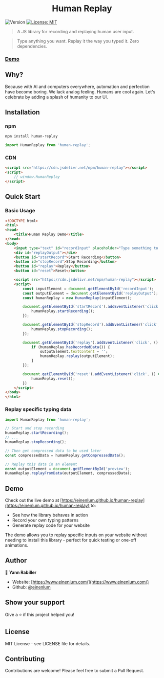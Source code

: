 <h1 align="center">Human Replay</h1>

<p>
  <img alt="Version" src="https://img.shields.io/badge/version-3.0.1-blue.svg?cacheSeconds=2592000" />
  <a href="https://opensource.org/license/mit" target="_blank">
    <img alt="License: MIT" src="https://img.shields.io/badge/License-MIT-yellow.svg" />
  </a>
</p>

> A JS library for recording and replaying human user input.

> Type anything you want. Replay it the way you typed it. Zero dependencies.

### [Demo](https://einenlum.github.io/human-replay/)

## Why?

Because with AI and computers everywhere, automation and perfection have become boring. We lack analog feeling. Humans are cool again. Let's celebrate by adding a splash of humanity to our UI.

## Installation

### npm

```bash
npm install human-replay
```

```javascript
import HumanReplay from 'human-replay';
```

### CDN

```html
<script src="https://cdn.jsdelivr.net/npm/human-replay"></script>
<script>
    // window.HumanReplay
</script>
```

## Quick Start

### Basic Usage

```html
<!DOCTYPE html>
<html>
<head>
    <title>Human Replay Demo</title>
</head>
<body>
    <input type="text" id="recordInput" placeholder="Type something to record...">
    <div id="replayOutput"></div>
    <button id="startRecord">Start Recording</button>
    <button id="stopRecord">Stop Recording</button>
    <button id="replay">Replay</button>
    <button id="reset">Reset</button>

    <script src="https://cdn.jsdelivr.net/npm/human-replay"></script>
    <script>
        const inputElement = document.getElementById('recordInput');
        const outputElement = document.getElementById('replayOutput');
        const humanReplay = new HumanReplay(inputElement);

        document.getElementById('startRecord').addEventListener('click', () => {
            humanReplay.startRecording();
        });

        document.getElementById('stopRecord').addEventListener('click', () => {
            humanReplay.stopRecording();
        });

        document.getElementById('replay').addEventListener('click', () => {
            if (humanReplay.hasRecordedData()) {
                outputElement.textContent = '';
                humanReplay.replay(outputElement);
            }
        });

        document.getElementById('reset').addEventListener('click', () => {
            humanReplay.reset();
        })
    </script>
</body>
</html>
```

### Replay specific typing data

```javascript
import HumanReplay from 'human-replay';

// Start and stop recording
humanReplay.startRecording();
// ...
humanReplay.stopRecording();

// Then get compressed data to be used later
const compressedData = humanReplay.getCompressedData();

// Replay this data in an element
const outputElement = document.getElementById('preview');
HumanReplay.replayFromData(outputElement, compressedData);
```

## Demo

Check out the live demo at [https://einenlum.github.io/human-replay](https://einenlum.github.io/human-replay) to:
- See how the library behaves in action
- Record your own typing patterns
- Generate replay code for your website

The demo allows you to replay specific inputs on your website without needing to install this library - perfect for quick testing or one-off animations.

## Author

👤 **Yann Rabiller**

* Website: [https://www.einenlum.com/](https://www.einenlum.com/)
* Github: [@einenlum](https://github.com/einenlum)

## Show your support

Give a ⭐️ if this project helped you!

## License

MIT License - see LICENSE file for details.

## Contributing

Contributions are welcome! Please feel free to submit a Pull Request.
